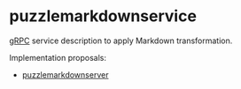 # puzzlemarkdownservice

[gRPC](https://grpc.io/) service description to apply Markdown transformation.

Implementation proposals:
- [puzzlemarkdownserver](https://github.com/dvaumoron/puzzlemarkdownserver)
